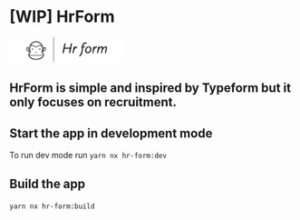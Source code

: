 # [WIP] HrForm

<img src="https://raw.githubusercontent.com/haku-d/hr-form/main/apps/hr-form/public/img/logo.png" height="45"/>

## HrForm is simple and inspired by Typeform but it only focuses on recruitment.

## Start the app in development mode

To run dev mode run `yarn nx hr-form:dev`

## Build the app

`yarn nx hr-form:build`
